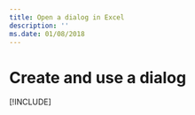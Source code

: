 ```yaml
---
title: Open a dialog in Excel
description: ''
ms.date: 01/08/2018 
---
```


# Create and use a dialog

[!INCLUDE[](../includes/excel-tutorial-open-dialog.md)]